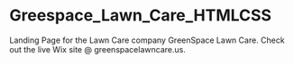 # Greespace_Lawn_Care_HTMLCSS
Landing Page for the Lawn Care company GreenSpace Lawn Care. Check out the live Wix site @ greenspacelawncare.us.
